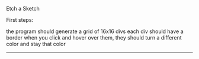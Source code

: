 Etch a Sketch


First steps:

the program should generate a grid of 16x16 divs
each div should have a border 
when you click and hover over them, they should turn a different color and stay that color

----

